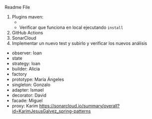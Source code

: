 Readme File

1. Plugins maven:
    * <build> <reporting> </build> </reporting>
    * Verificar que funciona en local ejecutando `install`
2. GitHub Actions
3. SonarCloud
4. Implementar un nuevo test y subirlo y verificar los nuevos análisis
* observer: Ioan
* state
* strategy: Ioan
* builder: Alicia
* factory
* prototype: María Ángeles
* singleton: Gonzalo
* adapter: Ismael
* decorator: David
* facade: Miguel
* proxy: Karim  https://sonarcloud.io/summary/overall?id=KarimJesusGalvez_spring-patterns
